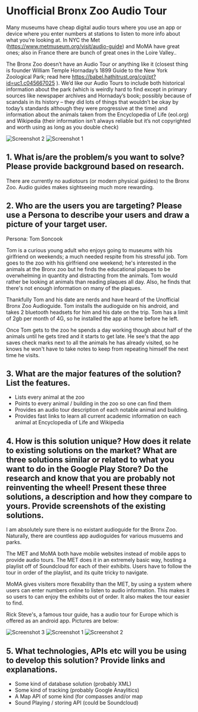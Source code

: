 # Unofficial Bronx Zoo Audio Tour

Many museums have cheap digital audio tours where you use an app or device where you enter numbers at stations to listen to more info about what you’re looking at. In NYC the Met (https://www.metmuseum.org/visit/audio-guide) and MoMA have great ones; also in France there are bunch of great ones in the Loire Valley..

The Bronx Zoo doesn’t have an Audio Tour or anything like it (closest thing is founder William Temple Hornaday’s 1899 Guide to the New York Zoological Park; read here  https://babel.hathitrust.org/cgi/pt?id=uc1.c045667025 ). We’d like our Audio Tours to include both historical information about the park (which is weirdly hard to find except in primary sources like newspaper archives and Hornaday’s book; possibly because of scandals in its history – they did lots of things that wouldn’t be okay by today’s standards although they were progressive at the time) and information about the animals taken from the Encyclopedia of Life (eol.org) and Wikipedia (their information isn’t always reliable but it’s not copyrighted and worth using as long as you double check)

![Screenshot 2](https://github.com/jrandtc/UnofficialBronxZooAudioTour/blob/master/images/drawing2.jpg) ![Screenshot 1](https://github.com/jrandtc/UnofficialBronxZooAudioTour/blob/master/images/drawing1.jpg)

## 1.	What is/are the problem/s you want to solve? Please provide background based on research. 

There are currently no audiotours (or modern physical guides) to the Bronx Zoo.  Audio guides makes sightseeing much more rewarding. 

## 2.	Who are the users you are targeting? Please use a Persona to describe your users and draw a picture of your target user. 

Persona: Tom Soncook

Tom is a curious young adult who enjoys going to museums with his girlfriend on weekends; a much needed respite from his stressful job. Tom goes to the zoo with his girlfriend one weekend; he's interested in the animals at the Bronx zoo but he finds the educational plaques to be overwhelming in quantity and distracting from the animals. Tom would rather be looking at animals than reading plaques all day. Also, he finds that there's not enough information on many of the plaques.

Thankfully Tom and his date are nerds and have heard of the Unofficial Bronx Zoo Audioguide. Tom installs the audioguide on his android, and takes 2 bluetooth headsets for him and his date on the trip. Tom has a limit of 2gb per month of 4G, so he installed the app at home before he left.

Once Tom gets to the zoo he spends a day working though about half of the animals until he gets tired and it starts to get late. He see's that the app saves check marks next to all the animals he has already visited, so he knows he won't have to take notes to keep from repeating himself the next time he visits. 

## 3.	What are the major features of the solution? List the features.
- Lists every animal at the zoo
- Points to every animal / building in the zoo so one can find them
- Provides an audio tour description of each notable animal and building. 
- Provides fast links to learn all current academic information on each animal at Encyclopedia of Life and Wikipedia

## 4.	How is this solution unique? How does it relate to existing solutions on the market? What are three solutions similar or related to what you want to do in the Google Play Store? Do the research and know that you are probably not reinventing the wheel! Present these three solutions, a description and how they compare to yours. Provide screenshots of the existing solutions.
I am absolutely sure there is no existant audioguide for the Bronx Zoo. Naturally, there are countless app audioguides for various musuems and parks.  

The MET and MoMA both have mobile websites instead of mobile apps to provide audio tours. The MET does it in an extremely basic way, hosting a playlist off of Soundcloud for each of their exhibits. Users have to follow the tour in order of the playlist, and its quite tricky to navigate.

MoMA gives visiters more flexability than the MET, by using a system where users can enter numbers online to listen to audio information. This makes it so users to can enjoy the exhibits out of order. It also makes the tour easier to find. 

Rick Steve's, a famous tour guide, has a audio tour for Europe which is offered as an android app. Pictures are below:

![Screenshot 3](https://github.com/jrandtc/UnofficialBronxZooAudioTour/blob/master/images/0.png)
![Screenshot 1](https://github.com/jrandtc/UnofficialBronxZooAudioTour/blob/master/images/1.png)
![Screenshot 2](https://github.com/jrandtc/UnofficialBronxZooAudioTour/blob/master/images/2.png) 

## 5.	What technologies, APIs etc will you be using to develop this solution? Provide links and explanations.
- Some kind of database solution (probably XML)
- Some kind of tracking (probably Google Anaylitics)
- A Map API of some kind (for compasses and/or map
- Sound Playing / storing API (could be Soundcloud)
